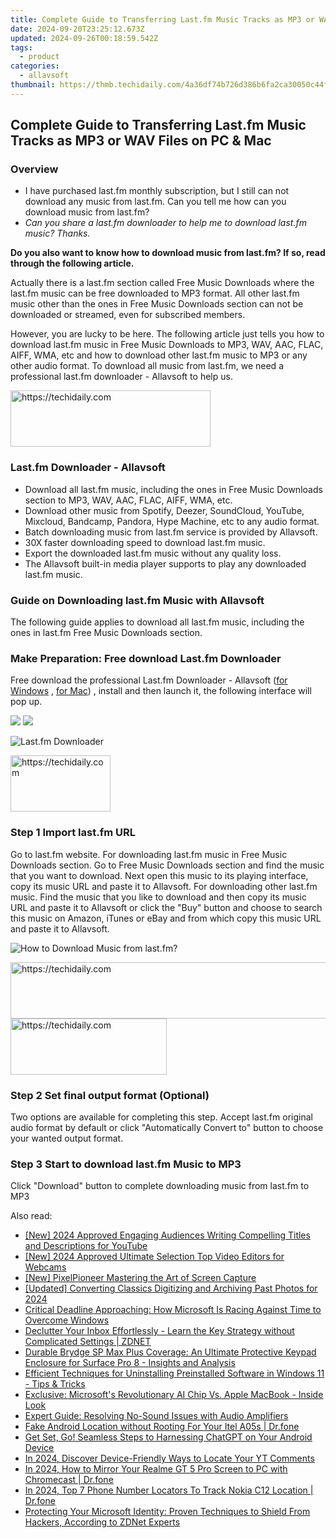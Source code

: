 ```yaml
---
title: Complete Guide to Transferring Last.fm Music Tracks as MP3 or WAV Files on PC & Mac
date: 2024-09-20T23:25:12.673Z
updated: 2024-09-26T00:18:59.542Z
tags:
  - product
categories:
  - allavsoft
thumbnail: https://thmb.techidaily.com/4a36df74b726d386b6fa2ca30050c44f8d68c4b23244962684b9865594771438.jpg
---
```


## Complete Guide to Transferring Last.fm Music Tracks as MP3 or WAV Files on PC & Mac

### Overview

* I have purchased last.fm monthly subscription, but I still can not download any music from last.fm. Can you tell me how can you download music from last.fm?
* _Can you share a last.fm downloader to help me to download last.fm music? Thanks._

**Do you also want to know how to download music from last.fm? If so, read through the following article.**

Actually there is a last.fm section called Free Music Downloads where the last.fm music can be free downloaded to MP3 format. All other last.fm music other than the ones in Free Music Downloads section can not be downloaded or streamed, even for subscribed members.

However, you are lucky to be here. The following article just tells you how to download last.fm music in Free Music Downloads to MP3, WAV, AAC, FLAC, AIFF, WMA, etc and how to download other last.fm music to MP3 or any other audio format. To download all music from last.fm, we need a professional last.fm downloader - Allavsoft to help us.

<!-- affiliate ads begin -->
<a href="https://aligracehair.sjv.io/c/5597632/2135401/19272" target="_top" id="2135401">
  <img src="//a.impactradius-go.com/display-ad/19272-2135401" border="0" alt="https://techidaily.com" width="320" height="90"/>
</a>
<img height="0" width="0" src="https://aligracehair.sjv.io/i/5597632/2135401/19272" style="position:absolute;visibility:hidden;" border="0" />
<!-- affiliate ads end -->

### Last.fm Downloader - Allavsoft

* Download all last.fm music, including the ones in Free Music Downloads section to MP3, WAV, AAC, FLAC, AIFF, WMA, etc.
* Download other music from Spotify, Deezer, SoundCloud, YouTube, Mixcloud, Bandcamp, Pandora, Hype Machine, etc to any audio format.
* Batch downloading music from last.fm service is provided by Allavsoft.
* 30X faster downloading speed to download last.fm music.
* Export the downloaded last.fm music without any quality loss.
* The Allavsoft built-in media player supports to play any downloaded last.fm music.

### Guide on Downloading last.fm Music with Allavsoft

The following guide applies to download all last.fm music, including the ones in last.fm Free Music Downloads section.

### Make Preparation: Free download Last.fm Downloader

Free download the professional Last.fm Downloader - Allavsoft ([for Windows](https://tools.techidaily.com/allavsoft/products/) , [for Mac](https://tools.techidaily.com/allavsoft/products/)) , install and then launch it, the following interface will pop up.

[![](https://www.allavsoft.com/how-to/../images/how-to/free-download-win.jpg)](https://tools.techidaily.com/allavsoft/products/) [![](https://www.allavsoft.com/how-to/../images/how-to/free-download-mac.jpg)](https://tools.techidaily.com/allavsoft/products/)

![Last.fm Downloader](https://www.allavsoft.com/how-to/../images/allavsoft/screen-shot-600.jpg)

<!-- affiliate ads begin -->
<a href="https://25home.pxf.io/c/5597632/2148638/16836" target="_top" id="2148638">
  <img src="//a.impactradius-go.com/display-ad/16836-2148638" border="0" alt="https://techidaily.com" width="160" height="90"/>
</a>
<img height="0" width="0" src="https://25home.pxf.io/i/5597632/2148638/16836" style="position:absolute;visibility:hidden;" border="0" />
<!-- affiliate ads end -->

### Step 1 Import last.fm URL

Go to last.fm website. For downloading last.fm music in Free Music Downloads section. Go to Free Music Downloads section and find the music that you want to download. Next open this music to its playing interface, copy its music URL and paste it to Allavsoft. For downloading other last.fm music. Find the music that you like to download and then copy its music URL and paste it to Allavsoft or click the "Buy" button and choose to search this music on Amazon, iTunes or eBay and from which copy this music URL and paste it to Allavsoft.

![How to Download Music from last.fm?](https://www.allavsoft.com/how-to/../images/how-to/download-rtmp-video/download-rtmp-video.jpg)

<!-- affiliate ads begin -->
<a href="https://ephamedtechinc.pxf.io/c/5597632/2137210/26400" target="_top" id="2137210">
  <img src="//a.impactradius-go.com/display-ad/26400-2137210" border="0" alt="https://techidaily.com" width="728" height="90"/>
</a>
<img height="0" width="0" src="https://ephamedtechinc.pxf.io/i/5597632/2137210/26400" style="position:absolute;visibility:hidden;" border="0" />
<!-- affiliate ads end -->

<!-- affiliate ads begin -->
<a href="https://review-au.sjv.io/c/5597632/2098705/14409" target="_top" id="2098705">
  <img src="//a.impactradius-go.com/display-ad/14409-2098705" border="0" alt="https://techidaily.com" width="250" height="90"/>
</a>
<img height="0" width="0" src="https://review-au.sjv.io/i/5597632/2098705/14409" style="position:absolute;visibility:hidden;" border="0" />
<!-- affiliate ads end -->

### Step 2 Set final output format (Optional)

Two options are available for completing this step. Accept last.fm original audio format by default or click "Automatically Convert to" button to choose your wanted output format.

### Step 3 Start to download last.fm Music to MP3

Click "Download" button to complete downloading music from last.fm to MP3

<ins class="adsbygoogle"
     style="display:block"
     data-ad-format="autorelaxed"
     data-ad-client="ca-pub-7571918770474297"
     data-ad-slot="1223367746"></ins>

<ins class="adsbygoogle"
     style="display:block"
     data-ad-client="ca-pub-7571918770474297"
     data-ad-slot="8358498916"
     data-ad-format="auto"
     data-full-width-responsive="true"></ins>

<span class="atpl-alsoreadstyle">Also read:</span>
<div><ul>
<li><a href="https://facebook-record-videos.techidaily.com/new-2024-approved-engaging-audiences-writing-compelling-titles-and-descriptions-for-youtube/"><u>[New] 2024 Approved Engaging Audiences Writing Compelling Titles and Descriptions for YouTube</u></a></li>
<li><a href="https://on-screen-recording.techidaily.com/new-2024-approved-ultimate-selection-top-video-editors-for-webcams/"><u>[New] 2024 Approved Ultimate Selection Top Video Editors for Webcams</u></a></li>
<li><a href="https://screen-mirroring-recording.techidaily.com/new-pixelpioneer-mastering-the-art-of-screen-capture/"><u>[New] PixelPioneer Mastering the Art of Screen Capture</u></a></li>
<li><a href="https://fox-http.techidaily.com/updated-converting-classics-digitizing-and-archiving-past-photos-for-2024/"><u>[Updated] Converting Classics Digitizing and Archiving Past Photos for 2024</u></a></li>
<li><a href="https://win-fantastic.techidaily.com/critical-deadline-approaching-how-microsoft-is-racing-against-time-to-overcome-windows/"><u>Critical Deadline Approaching: How Microsoft Is Racing Against Time to Overcome Windows</u></a></li>
<li><a href="https://win-fantastic.techidaily.com/declutter-your-inbox-effortlessly-learn-the-key-strategy-without-complicated-settings-zdnet/"><u>Declutter Your Inbox Effortlessly - Learn the Key Strategy without Complicated Settings | ZDNET</u></a></li>
<li><a href="https://win-fantastic.techidaily.com/durable-brydge-sp-max-plus-coverage-an-ultimate-protective-keypad-enclosure-for-surface-pro-8-insights-and-analysis/"><u>Durable Brydge SP Max Plus Coverage: An Ultimate Protective Keypad Enclosure for Surface Pro 8 - Insights and Analysis</u></a></li>
<li><a href="https://win-fantastic.techidaily.com/efficient-techniques-for-uninstalling-preinstalled-software-in-windows-11-tips-and-tricks/"><u>Efficient Techniques for Uninstalling Preinstalled Software in Windows 11 - Tips & Tricks</u></a></li>
<li><a href="https://win-fantastic.techidaily.com/exclusive-microsofts-revolutionary-ai-chip-vs-apple-macbook-inside-look/"><u>Exclusive: Microsoft's Revolutionary AI Chip Vs. Apple MacBook - Inside Look</u></a></li>
<li><a href="https://techtrends.techidaily.com/expert-guide-resolving-no-sound-issues-with-audio-amplifiers/"><u>Expert Guide: Resolving No-Sound Issues with Audio Amplifiers</u></a></li>
<li><a href="https://android-location.techidaily.com/fake-android-location-without-rooting-for-your-itel-a05s-drfone-by-drfone-virtual/"><u>Fake Android Location without Rooting For Your Itel A05s | Dr.fone</u></a></li>
<li><a href="https://win-fantastic.techidaily.com/get-set-go-seamless-steps-to-harnessing-chatgpt-on-your-android-device/"><u>Get Set, Go! Seamless Steps to Harnessing ChatGPT on Your Android Device</u></a></li>
<li><a href="https://youtube-clips.techidaily.com/in-2024-discover-device-friendly-ways-to-locate-your-yt-comments/"><u>In 2024, Discover Device-Friendly Ways to Locate Your YT Comments</u></a></li>
<li><a href="https://screen-mirror.techidaily.com/in-2024-how-to-mirror-your-realme-gt-5-pro-screen-to-pc-with-chromecast-drfone-by-drfone-android/"><u>In 2024, How to Mirror Your Realme GT 5 Pro Screen to PC with Chromecast | Dr.fone</u></a></li>
<li><a href="https://android-location-track.techidaily.com/in-2024-top-7-phone-number-locators-to-track-nokia-c12-location-drfone-by-drfone-virtual-android/"><u>In 2024, Top 7 Phone Number Locators To Track Nokia C12 Location | Dr.fone</u></a></li>
<li><a href="https://win-fantastic.techidaily.com/protecting-your-microsoft-identity-proven-techniques-to-shield-from-hackers-according-to-zdnet-experts/"><u>Protecting Your Microsoft Identity: Proven Techniques to Shield From Hackers, According to ZDNet Experts</u></a></li>
</ul></div>

